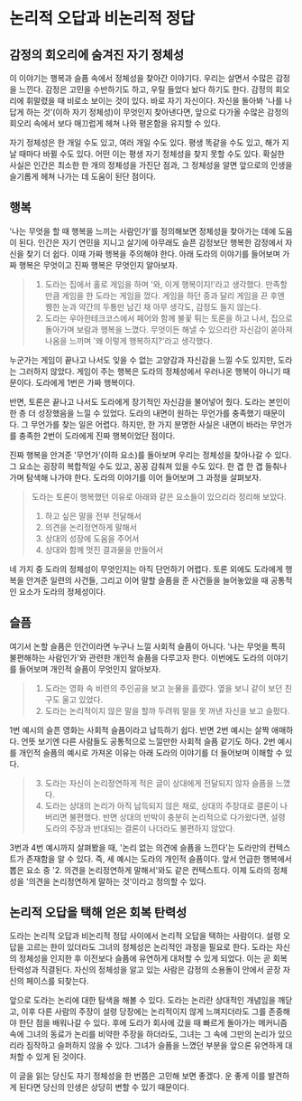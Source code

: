 # 논리적 오답과 비논리적 정답

## 감정의 회오리에 숨겨진 자기 정체성
이 이야기는 행복과 슬픔 속에서 정체성을 찾아간 이야기다. 우리는 살면서 수많은 감정을 느낀다. 감정은 고민을 수반하기도 하고, 우릴 들었다 놨다 하기도 한다. 감정의 회오리에 휘말렸을 때 비로소 보이는 것이 있다. 바로 자기 자신이다. 자신을 돌아봐 '나를 나답게 하는 것'(이하 자기 정체성)이 무엇인지 찾아낸다면, 앞으로 다가올 수많은 감정의 회오리 속에서 보다 매끄럽게 헤쳐 나와 평온함을 유지할 수 있다. 

자기 정체성은 한 개일 수도 있고, 여러 개일 수도 있다. 평생 똑같을 수도 있고, 해가 지날 때마다 바뀔 수도 있다. 어떤 이는 평생 자기 정체성을 찾지 못할 수도 있다. 확실한 사실은 인간은 최소한 한 개의 정체성을 가진단 점과, 그 정체성을 알면 앞으로의 인생을 슬기롭게 헤쳐 나가는 데 도움이 된단 점이다.

## 행복
'나는 무엇을 할 때 행복을 느끼는 사람인가'를 정의해보면 정체성을 찾아가는 데에 도움이 된다. 인간은 자기 연민을 지니고 살기에 아무래도 슬픈 감정보단 행복한 감정에서 자신을 찾기 더 쉽다. 이때 가짜 행복을 주의해야 한다. 아래 도라의 이야기를 들어보며 가짜 행복은 무엇이고 진짜 행복은 무엇인지 알아보자.

> 1. 도라는 집에서 홀로 게임을 하며 '와, 이게 행복이지!'라고 생각했다. 만족할 만큼 게임을 한 도라는 게임을 껐다. 게임을 하던 중과 달리 게임을 끈 후엔 퀭한 눈과 약간의 두통만 남긴 채 아무 생각도, 감정도 들지 않는다.
> 2. 도라는 우아한테크코스에서 페어와 함께 불꽃 튀는 토론을 하고 나서, 집으로 돌아가며 보람과 행복을 느꼈다. 무엇이든 해낼 수 있으리란 자신감이 쏟아져 나옴을 느끼며 '왜 이렇게 행복하지?'라고 생각했다.

누군가는 게임이 끝나고 나서도 잊을 수 없는 고양감과 자신감을 느낄 수도 있지만, 도라는 그러하지 않았다. 게임이 주는 행복은 도라의 정체성에서 우러나온 행복이 아니기 때문이다. 도라에게 1번은 가짜 행복이다.

반면, 토론은 끝나고 나서도 도라에게 장기적인 자신감을 불어넣어 줬다. 도라는 본인이 한 층 더 성장했음을 느낄 수 있었다. 도라의 내면이 원하는 무언가를 충족했기 때문이다. 그 무언가를 찾는 일은 어렵다. 하지만, 한 가지 분명한 사실은 내면이 바라는 무언가를 충족한 2번이 도라에게 진짜 행복이었단 점이다.

진짜 행복을 안겨준 '무언가'(이하 요소)를 돌아보며 우리는 정체성을 찾아나갈 수 있다. 그 요소는 굉장히 복합적일 수도 있고, 꽁꽁 감춰져 있을 수도 있다. 한 겹 한 겹 들춰나가며 탐색해 나가야 한다. 도라의 이야기를 이어 들어보며 그 과정을 살펴보자.

> 도라는 토론이 행복했던 이유로 아래와 같은 요소들이 있으리라 정리해 보았다.
> 1. 하고 싶은 말을 전부 전달해서
> 2. 의견을 논리정연하게 말해서
> 3. 상대의 성장에 도움을 주어서
> 4. 상대와 함께 멋진 결과물을 만들어서

네 가지 중 도라의 정체성이 무엇인지는 아직 단언하기 어렵다. 토론 외에도 도라에게 행복을 안겨준 일련의 사건들, 그리고 이어 말할 슬픔을 준 사건들을 늘어놓았을 때 공통적인 요소가 도라의 정체성이다.

## 슬픔
여기서 논할 슬픔은 인간이라면 누구나 느낄 사회적 슬픔이 아니다. '나는 무엇을 특히 불편해하는 사람인가'와 관련한 개인적 슬픔을 다루고자 한다. 이번에도 도라의 이야기를 들어보며 개인적 슬픔이 무엇인지 알아보자.

> 1. 도라는 영화 속 비련의 주인공을 보고 눈물을 흘렸다. 옆을 보니 같이 보던 친구도 울고 있었다.
> 2. 도라는 논리적이지 않은 말을 할까 두려워 말을 못 꺼낸 자신을 보고 슬펐다.

1번 예시의 슬픈 영화는 사회적 슬픔이라고 납득하기 쉽다. 반면 2번 예시는 살짝 애매하다. 언뜻 보기엔 다른 사람들도 공통적으로 느낄만한 사회적 슬픔 같기도 하다. 2번 예시를 개인적 슬픔의 예시로 가져온 이유는 아래 도라의 이야기를 더 들어보며 이해할 수 있다.

> 3. 도라는 자신이 논리정연하게 적은 글이 상대에게 전달되지 않자 슬픔을 느꼈다.
> 4. 도라는 상대의 논리가 아직 납득되지 않은 채로, 상대의 주장대로 결론이 나버리면 불편했다. 반면 상대의 반박이 충분히 논리적으로 다가왔다면, 설령 도라의 주장과 반대되는 결론이 나더라도 불편하지 않았다.

3번과 4번 예시까지 살펴봤을 때, '논리 없는 의견에 슬픔을 느낀다'는 도라만의 컨텍스트가 존재함을 알 수 있다. 즉, 세 예시는 도라의 개인적 슬픔이다. 앞서 언급한 행복에서 뽑은 요소 중 '2. 의견을 논리정연하게 말해서'와도 같은 컨텍스트다. 이제 도라의 정체성을 '의견을 논리정연하게 말하는 것'이라고 정의할 수 있다.

## 논리적 오답을 택해 얻은 회복 탄력성
도라는 논리적 오답과 비논리적 정답 사이에서 논리적 오답을 택하는 사람이다. 설령 오답을 고르는 한이 있더라도 그녀의 정체성은 논리적인 과정을 필요로 한다. 도라는 자신의 정체성을 인지한 후 이전보다 슬픔에 유연하게 대처할 수 있게 되었다. 이는 곧 회복 탄력성과 직결된다. 자신의 정체성을 알고 있는 사람은 감정의 소용돌이 안에서 곧장 자신의 페이스를 되찾는다.

앞으로 도라는 논리에 대한 탐색을 해볼 수 있다. 도라는 논리란 상대적인 개념임을 깨닫고, 이후 다른 사람의 주장이 설령 당장에는 논리적이지 않게 느껴지더라도 그를 존중해야 한단 점을 배워나갈 수 있다. 후에 도라가 회사에 갔을 때 빠르게 돌아가는 메커니즘 속에 그녀의 동료가 논리를 비약한 주장을 하더라도, 그녀는 그 속에 그만의 논리가 있으리라 짐작하고 슬퍼하지 않을 수 있다. 그녀가 슬픔을 느꼈던 부분을 앞으론 유연하게 대처할 수 있게 된 것이다.

이 글을 읽는 당신도 자기 정체성을 한 번쯤은 고민해 보면 좋겠다. 운 좋게 이를 발견하게 된다면 당신의 인생은 상당히 변할 수 있기 때문이다.